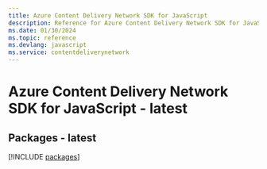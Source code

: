```yaml
---
title: Azure Content Delivery Network SDK for JavaScript
description: Reference for Azure Content Delivery Network SDK for JavaScript
ms.date: 01/30/2024
ms.topic: reference
ms.devlang: javascript
ms.service: contentdeliverynetwork
---
```

# Azure Content Delivery Network SDK for JavaScript - latest
## Packages - latest
[!INCLUDE [packages](content-delivery-network-index.md)]
